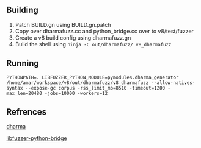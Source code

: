 ## Building

1. Patch BUILD.gn using BUILD.gn.patch
2. Copy over dharmafuzz.cc and python_bridge.cc over to v8/test/fuzzer
3. Create a v8 build config using dharmafuzz.gn
4. Build the shell using `ninja -C out/dharmafuzz/ v8_dharmafuzz`

## Running

`PYTHONPATH=. LIBFUZZER_PYTHON_MODULE=pymodules.dharma_generator /home/amar/workspace/v8/out/dharmafuzz/v8_dharmafuzz --allow-natives-syntax --expose-gc corpus -rss_limit_mb=8510 -timeout=1200 -max_len=20480 -jobs=10000 -workers=12`

## Refrences

[dharma](https://github.com/MozillaSecurity/dharma)

[libfuzzer-python-bridge](https://github.com/MozillaSecurity/libfuzzer-python-bridge)
